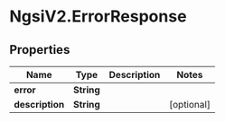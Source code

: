 # NgsiV2.ErrorResponse

## Properties
Name | Type | Description | Notes
------------ | ------------- | ------------- | -------------
**error** | **String** |  | 
**description** | **String** |  | [optional] 


